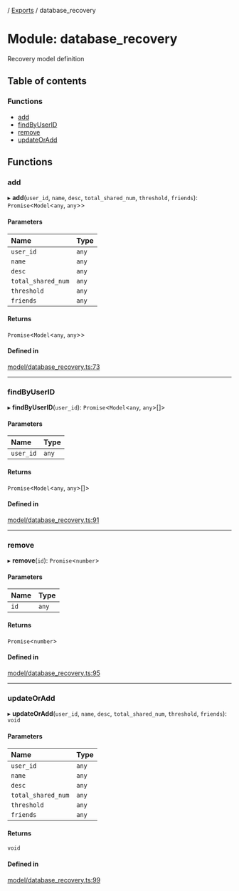 [](../README.md) / [Exports](../modules.md) / database\_recovery

# Module: database\_recovery

Recovery model definition

## Table of contents

### Functions

- [add](database_recovery.md#add)
- [findByUserID](database_recovery.md#findbyuserid)
- [remove](database_recovery.md#remove)
- [updateOrAdd](database_recovery.md#updateoradd)

## Functions

### add

▸ **add**(`user_id`, `name`, `desc`, `total_shared_num`, `threshold`, `friends`): `Promise`<`Model`<`any`, `any`\>\>

#### Parameters

| Name | Type |
| :------ | :------ |
| `user_id` | `any` |
| `name` | `any` |
| `desc` | `any` |
| `total_shared_num` | `any` |
| `threshold` | `any` |
| `friends` | `any` |

#### Returns

`Promise`<`Model`<`any`, `any`\>\>

#### Defined in

[model/database_recovery.ts:73](https://github.com/ieigen/eigen_service/blob/1208a86/src/model/database_recovery.ts#L73)

___

### findByUserID

▸ **findByUserID**(`user_id`): `Promise`<`Model`<`any`, `any`\>[]\>

#### Parameters

| Name | Type |
| :------ | :------ |
| `user_id` | `any` |

#### Returns

`Promise`<`Model`<`any`, `any`\>[]\>

#### Defined in

[model/database_recovery.ts:91](https://github.com/ieigen/eigen_service/blob/1208a86/src/model/database_recovery.ts#L91)

___

### remove

▸ **remove**(`id`): `Promise`<`number`\>

#### Parameters

| Name | Type |
| :------ | :------ |
| `id` | `any` |

#### Returns

`Promise`<`number`\>

#### Defined in

[model/database_recovery.ts:95](https://github.com/ieigen/eigen_service/blob/1208a86/src/model/database_recovery.ts#L95)

___

### updateOrAdd

▸ **updateOrAdd**(`user_id`, `name`, `desc`, `total_shared_num`, `threshold`, `friends`): `void`

#### Parameters

| Name | Type |
| :------ | :------ |
| `user_id` | `any` |
| `name` | `any` |
| `desc` | `any` |
| `total_shared_num` | `any` |
| `threshold` | `any` |
| `friends` | `any` |

#### Returns

`void`

#### Defined in

[model/database_recovery.ts:99](https://github.com/ieigen/eigen_service/blob/1208a86/src/model/database_recovery.ts#L99)
